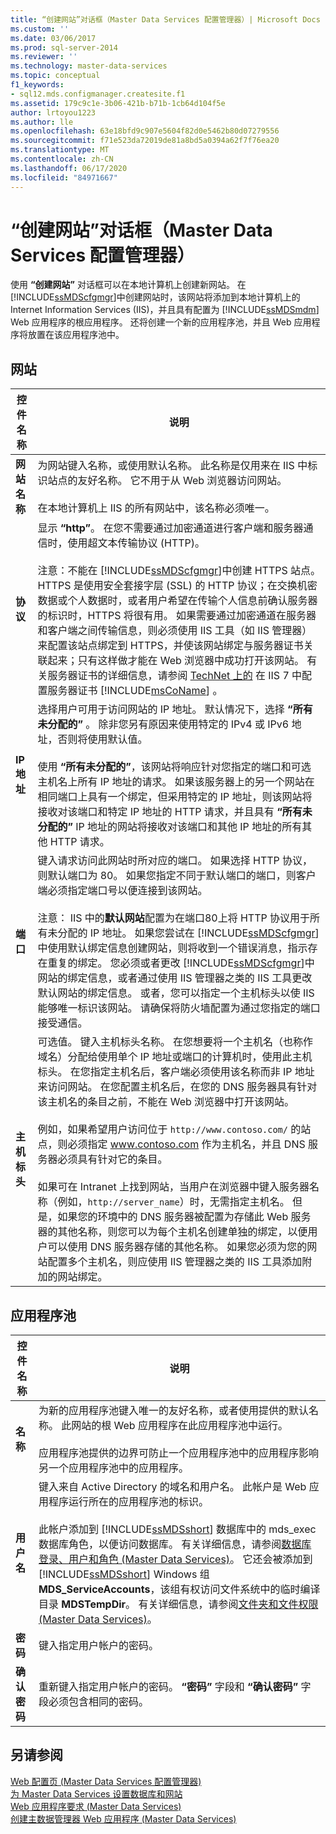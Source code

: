 ```yaml
---
title: “创建网站”对话框（Master Data Services 配置管理器）| Microsoft Docs
ms.custom: ''
ms.date: 03/06/2017
ms.prod: sql-server-2014
ms.reviewer: ''
ms.technology: master-data-services
ms.topic: conceptual
f1_keywords:
- sql12.mds.configmanager.createsite.f1
ms.assetid: 179c9c1e-3b06-421b-b71b-1cb64d104f5e
author: lrtoyou1223
ms.author: lle
ms.openlocfilehash: 63e18bfd9c907e5604f82d0e5462b80d07279556
ms.sourcegitcommit: f71e523da72019de81a8bd5a0394a62f7f76ea20
ms.translationtype: MT
ms.contentlocale: zh-CN
ms.lasthandoff: 06/17/2020
ms.locfileid: "84971667"
---
```

# <a name="create-website-dialog-box-master-data-services-configuration-manager"></a>“创建网站”对话框（Master Data Services 配置管理器）
  使用 **“创建网站”** 对话框可以在本地计算机上创建新网站。 在 [!INCLUDE[ssMDScfgmgr](../includes/ssmdscfgmgr-md.md)]中创建网站时，该网站将添加到本地计算机上的 Internet Information Services (IIS)，并且具有配置为 [!INCLUDE[ssMDSmdm](../includes/ssmdsmdm-md.md)] Web 应用程序的根应用程序。 还将创建一个新的应用程序池，并且 Web 应用程序将放置在该应用程序池中。  
  
## <a name="web-site"></a>网站  
  
|控件名称|说明|  
|------------------|-----------------|  
|**网站名称**|为网站键入名称，或使用默认名称。 此名称是仅用来在 IIS 中标识站点的友好名称。 它不用于从 Web 浏览器访问网站。<br /><br /> 在本地计算机上 IIS 的所有网站中，该名称必须唯一。|  
|**协议**|显示 **“http”**。 在您不需要通过加密通道进行客户端和服务器通信时，使用超文本传输协议 (HTTP)。<br /><br /> 注意：不能在 [!INCLUDE[ssMDScfgmgr](../includes/ssmdscfgmgr-md.md)]中创建 HTTPS 站点。 HTTPS 是使用安全套接字层 (SSL) 的 HTTP 协议；在交换机密数据或个人数据时，或者用户希望在传输个人信息前确认服务器的标识时，HTTPS 将很有用。 如果需要通过加密通道在服务器和客户端之间传输信息，则必须使用 IIS 工具（如 IIS 管理器）来配置该站点绑定到 HTTPS，并使该网站绑定与服务器证书关联起来；只有这样做才能在 Web 浏览器中成功打开该网站。 有关服务器证书的详细信息，请参阅 [TechNet 上的](https://go.microsoft.com/fwlink/?LinkId=163220) 在 IIS 7 中配置服务器证书 [!INCLUDE[msCoName](../includes/msconame-md.md)] 。|  
|**IP 地址**|选择用户可用于访问网站的 IP 地址。 默认情况下，选择 **“所有未分配的”** 。 除非您另有原因来使用特定的 IPv4 或 IPv6 地址，否则将使用默认值。<br /><br /> 使用 **“所有未分配的”**，该网站将响应针对您指定的端口和可选主机名上所有 IP 地址的请求。 如果该服务器上的另一个网站在相同端口上具有一个绑定，但采用特定的 IP 地址，则该网站将接收对该端口和特定 IP 地址的 HTTP 请求，并且具有 **“所有未分配的”** IP 地址的网站将接收对该端口和其他 IP 地址的所有其他 HTTP 请求。|  
|**端口**|键入请求访问此网站时所对应的端口。 如果选择 HTTP 协议，则默认端口为 80。 如果您指定不同于默认端口的端口，则客户端必须指定端口号以便连接到该网站。<br /><br /> 注意： IIS 中的**默认网站**配置为在端口80上将 HTTP 协议用于所有未分配的 IP 地址。 如果您尝试在 [!INCLUDE[ssMDScfgmgr](../includes/ssmdscfgmgr-md.md)] 中使用默认绑定信息创建网站，则将收到一个错误消息，指示存在重复的绑定。 您必须或者更改 [!INCLUDE[ssMDScfgmgr](../includes/ssmdscfgmgr-md.md)]中网站的绑定信息，或者通过使用 IIS 管理器之类的 IIS 工具更改默认网站的绑定信息。 或者，您可以指定一个主机标头以使 IIS 能够唯一标识该网站。 请确保将防火墙配置为通过您指定的端口接受通信。|  
|**主机标头**|可选值。 键入主机标头名称。 在您想要将一个主机名（也称作域名）分配给使用单个 IP 地址或端口的计算机时，使用此主机标头。 在您指定主机名后，客户端必须使用该名称而非 IP 地址来访问网站。 在您配置主机名后，在您的 DNS 服务器具有针对该主机名的条目之前，不能在 Web 浏览器中打开该网站。<br /><br /> 例如，如果希望用户访问位于 `http://www.contoso.com/` 的站点，则必须指定 www.contoso.com 作为主机名，并且 DNS 服务器必须具有针对它的条目。<br /><br /> 如果可在 Intranet 上找到网站，当用户在浏览器中键入服务器名称（例如，`http://server_name`）时，无需指定主机名。 但是，如果您的环境中的 DNS 服务器被配置为存储此 Web 服务器的其他名称，则您可以为每个主机名创建单独的绑定，以便用户可以使用 DNS 服务器存储的其他名称。 如果您必须为您的网站配置多个主机名，则应使用 IIS 管理器之类的 IIS 工具添加附加的网站绑定。|  
  
## <a name="application-pool"></a>应用程序池  
  
|控件名称|说明|  
|------------------|-----------------|  
|**名称**|为新的应用程序池键入唯一的友好名称，或者使用提供的默认名称。 此网站的根 Web 应用程序在此应用程序池中运行。<br /><br /> 应用程序池提供的边界可防止一个应用程序池中的应用程序影响另一个应用程序池中的应用程序。|  
|**用户名**|键入来自 Active Directory 的域名和用户名。 此帐户是 Web 应用程序运行所在的应用程序池的标识。<br /><br /> 此帐户添加到 [!INCLUDE[ssMDSshort](../includes/ssmdsshort-md.md)] 数据库中的 mds_exec 数据库角色，以便访问数据库。 有关详细信息，请参阅[数据库登录、用户和角色 (Master Data Services)](database-logins-users-and-roles-master-data-services.md)。 它还会被添加到 [!INCLUDE[ssMDSshort](../includes/ssmdsshort-md.md)] Windows 组 **MDS_ServiceAccounts**，该组有权访问文件系统中的临时编译目录 **MDSTempDir**。 有关详细信息，请参阅[文件夹和文件权限 (Master Data Services)](../../2014/master-data-services/folder-and-file-permissions-master-data-services.md)。|  
|**密码**|键入指定用户帐户的密码。|  
|**确认密码**|重新键入指定用户帐户的密码。 **“密码”** 字段和 **“确认密码”** 字段必须包含相同的密码。|  
  
## <a name="see-also"></a>另请参阅  
 [Web 配置页 &#40;Master Data Services 配置管理器&#41;](../../2014/master-data-services/web-configuration-page-master-data-services-configuration-manager.md)   
 [为 Master Data Services 设置数据库和网站](../../2014/master-data-services/set-up-the-database-and-website-for-master-data-services.md)   
 [Web 应用程序要求 &#40;Master Data Services&#41;](install-windows/web-application-requirements-master-data-services.md)   
 [创建主数据管理器 Web 应用程序 &#40;Master Data Services&#41;](install-windows/create-a-master-data-manager-web-application-master-data-services.md)  
  
  
